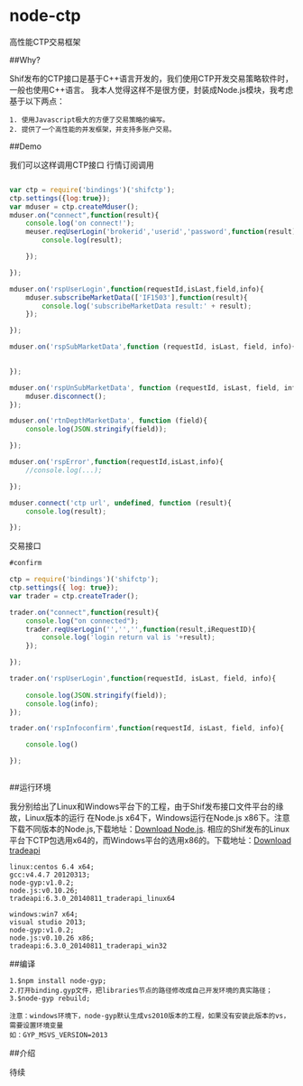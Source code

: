 node-ctp
========

高性能CTP交易框架

##Why?

Shif发布的CTP接口是基于C++语言开发的，我们使用CTP开发交易策略软件时，一般也使用C++语言。
我本人觉得这样不是很方便，封装成Node.js模块，我考虑基于以下两点：

    1. 使用Javascript极大的方便了交易策略的编写。
    2. 提供了一个高性能的并发框架，并支持多账户交易。

##Demo

我们可以这样调用CTP接口
行情订阅调用
```javascript

var ctp = require('bindings')('shifctp');
ctp.settings({log:true});
var mduser = ctp.createMduser();
mduser.on("connect",function(result){
    console.log('on connect!');
    meuser.reqUserLogin('brokerid','userid','password',function(result){
        console.log(result);

    });

});

mduser.on('rspUserLogin',function(requestId,isLast,field,info){
    mduser.subscribeMarketData(['IF1503'],function(result){
        console.log('subscribeMarketData result:' + result);
    });

});

mduser.on('rspSubMarketData',function (requestId, isLast, field, info){
        

});

mduser.on('rspUnSubMarketData', function (requestId, isLast, field, info){
    mduser.disconnect();
});

mduser.on('rtnDepthMarketData', function (field){
    console.log(JSON.stringify(field));

});

mduser.on('rspError',function(requestId,isLast,info){
    //console.log(...);

});

mduser.connect('ctp url', undefined, function (result){
    console.log(result);

});


```
交易接口

```javascript
#confirm

ctp = require('bindings')('shifctp');
ctp.settings({ log: true});
var trader = ctp.createTrader();

trader.on("connect",function(result){
    console.log("on connected");
    trader.reqUserLogin('','','',function(result,iRequestID){
        console.log('login return val is '+result);
    });

});

trader.on('rspUserLogin',function(requestId, isLast, field, info){
    
    console.log(JSON.stringify(field));
    console.log(info);
});

trader.on('rspInfoconfirm',function(requestId, isLast, field, info){

    console.log()

});



```




##运行环境

我分别给出了Linux和Windows平台下的工程，由于Shif发布接口文件平台的缘故，Linux版本的运行
在Node.js x64下，Windows运行在Node.js x86下。注意下载不同版本的Node.js,下载地址：[Download Node.js](http://www.nodejs.org/download/).
相应的Shif发布的Linux平台下CTP包选用x64的，而Windows平台的选用x86的。下载地址：[Download tradeapi](http://www.sfit.com.cn/5_2_DocumentDown.htm)

    linux:centos 6.4 x64;
    gcc:v4.4.7 20120313;
    node-gyp:v1.0.2;
    node.js:v0.10.26;
    tradeapi:6.3.0_20140811_traderapi_linux64

    windows:win7 x64;
    visual studio 2013;
    node-gyp:v1.0.2;
    node.js:v0.10.26 x86;
    tradeapi:6.3.0_20140811_traderapi_win32


##编译

    1.$npm install node-gyp;
    2.打开binding.gyp文件，把libraries节点的路径修改成自己开发环境的真实路径；
    3.$node-gyp rebuild;

    注意：windows环境下，node-gyp默认生成vs2010版本的工程，如果没有安装此版本的vs，需要设置环境变量
    如：GYP_MSVS_VERSION=2013

##介绍

待续







